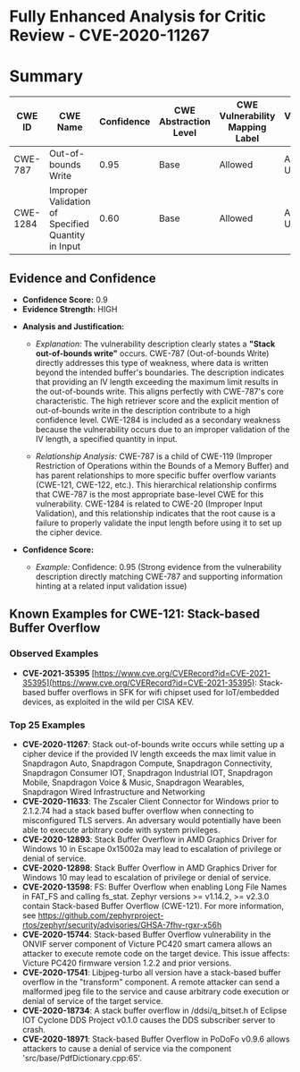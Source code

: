 # Fully Enhanced Analysis for Critic Review - CVE-2020-11267

# Summary
| CWE ID | CWE Name | Confidence | CWE Abstraction Level | CWE Vulnerability Mapping Label | CWE-Vulnerability Mapping Notes |
|---|---|---|---|---|---|
| CWE-787 | Out-of-bounds Write | 0.95 | Base | Allowed | Acceptable-Use |
| CWE-1284 | Improper Validation of Specified Quantity in Input | 0.60 | Base | Allowed | Acceptable-Use |

## Evidence and Confidence

*   **Confidence Score:** 0.9
*   **Evidence Strength:** HIGH

- **Analysis and Justification:**  
  - *Explanation:* The vulnerability description clearly states a **"Stack out-of-bounds write"** occurs. CWE-787 (Out-of-bounds Write) directly addresses this type of weakness, where data is written beyond the intended buffer's boundaries. The description indicates that providing an IV length exceeding the maximum limit results in the out-of-bounds write. This aligns perfectly with CWE-787's core characteristic. The high retriever score and the explicit mention of out-of-bounds write in the description contribute to a high confidence level. CWE-1284 is included as a secondary weakness because the vulnerability occurs due to an improper validation of the IV length, a specified quantity in input.

  - *Relationship Analysis:* CWE-787 is a child of CWE-119 (Improper Restriction of Operations within the Bounds of a Memory Buffer) and has parent relationships to more specific buffer overflow variants (CWE-121, CWE-122, etc.). This hierarchical relationship confirms that CWE-787 is the most appropriate base-level CWE for this vulnerability. CWE-1284 is related to CWE-20 (Improper Input Validation), and this relationship indicates that the root cause is a failure to properly validate the input length before using it to set up the cipher device.

- **Confidence Score:**  
  - *Example:* Confidence: 0.95 (Strong evidence from the vulnerability description directly matching CWE-787 and supporting information hinting at a related input validation issue)



## Known Examples for CWE-121: Stack-based Buffer Overflow
### Observed Examples
- **CVE-2021-35395** [https://www.cve.org/CVERecord?id=CVE-2021-35395](https://www.cve.org/CVERecord?id=CVE-2021-35395): Stack-based buffer overflows in SFK for wifi chipset used for IoT/embedded devices, as exploited in the wild per CISA KEV.
### Top 25 Examples
- **CVE-2020-11267**: Stack out-of-bounds write occurs while setting up a cipher device if the provided IV length exceeds the max limit value in Snapdragon Auto, Snapdragon Compute, Snapdragon Connectivity, Snapdragon Consumer IOT, Snapdragon Industrial IOT, Snapdragon Mobile, Snapdragon Voice & Music, Snapdragon Wearables, Snapdragon Wired Infrastructure and Networking
- **CVE-2020-11633**: The Zscaler Client Connector for Windows prior to 2.1.2.74 had a stack based buffer overflow when connecting to misconfigured TLS servers. An adversary would potentially have been able to execute arbitrary code with system privileges.
- **CVE-2020-12893**: Stack Buffer Overflow in AMD Graphics Driver for Windows 10 in Escape 0x15002a may lead to escalation of privilege or denial of service.
- **CVE-2020-12898**: Stack Buffer Overflow in AMD Graphics Driver for Windows 10 may lead to escalation of privilege or denial of service.
- **CVE-2020-13598**: FS: Buffer Overflow when enabling Long File Names in FAT_FS and calling fs_stat. Zephyr versions >= v1.14.2, >= v2.3.0 contain Stack-based Buffer Overflow (CWE-121). For more information, see https://github.com/zephyrproject-rtos/zephyr/security/advisories/GHSA-7fhv-rgxr-x56h
- **CVE-2020-15744**: Stack-based Buffer Overflow vulnerability in the ONVIF server component of Victure PC420 smart camera allows an attacker to execute remote code on the target device. This issue affects: Victure PC420 firmware version 1.2.2 and prior versions.
- **CVE-2020-17541**: Libjpeg-turbo all version have a stack-based buffer overflow in the "transform" component. A remote attacker can send a malformed jpeg file to the service and cause arbitrary code execution or denial of service of the target service.
- **CVE-2020-18734**: A stack buffer overflow in /ddsi/q_bitset.h of Eclipse IOT Cyclone DDS Project v0.1.0 causes the DDS subscriber server to crash.
- **CVE-2020-18971**: Stack-based Buffer Overflow in PoDoFo v0.9.6 allows attackers to cause a denial of service via the component 'src/base/PdfDictionary.cpp:65'.
